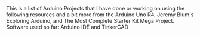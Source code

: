 This is a list of Arduino Projects that I have done or working on using the following resources and a bit more from the Arduino Uno R4, Jeremy Blum's Exploring Arduino, and The Most Complete Starter Kit Mega Project. Software used so far: Arduino IDE and TinkerCAD
